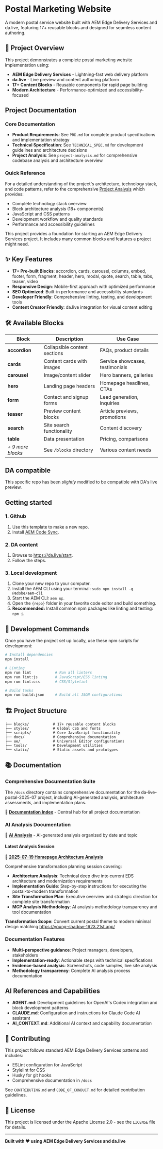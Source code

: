 # Postal Marketing Website

A modern postal service website built with AEM Edge Delivery Services and da.live, featuring 17+ reusable blocks and designed for seamless content authoring.

## 🎯 Project Overview

This project demonstrates a complete postal marketing website implementation using:
- **AEM Edge Delivery Services** - Lightning-fast web delivery platform
- **da.live** - Live preview and content authoring platform
- **17+ Content Blocks** - Reusable components for rapid page building
- **Modern Architecture** - Performance-optimized and accessibility-focused

## Project Documentation

### Core Documentation
- **Product Requirements**: See `PRD.md` for complete product specifications and implementation strategy
- **Technical Specification**: See `TECHNICAL_SPEC.md` for development guidelines and architecture decisions
- **Project Analysis**: See `project-analysis.md` for comprehensive codebase analysis and architecture overview

### Quick Reference
For a detailed understanding of the project's architecture, technology stack, and code patterns, refer to the comprehensive [Project Analysis](./project-analysis.md) which provides:
- Complete technology stack overview
- Block architecture analysis (18+ components)
- JavaScript and CSS patterns
- Development workflow and quality standards
- Performance and accessibility guidelines

This project provides a foundation for starting an AEM Edge Delivery Services project. It includes many common blocks and features a project might need.

## ✨ Key Features

- **17+ Pre-built Blocks**: accordion, cards, carousel, columns, embed, footer, form, fragment, header, hero, modal, quote, search, table, tabs, teaser, video
- **Responsive Design**: Mobile-first approach with optimized performance
- **SEO Optimized**: Built-in performance and accessibility standards
- **Developer Friendly**: Comprehensive linting, testing, and development tools
- **Content Creator Friendly**: da.live integration for visual content editing

## 🛠️ Available Blocks

| Block | Description | Use Case |
|-------|-------------|----------|
| **accordion** | Collapsible content sections | FAQs, product details |
| **cards** | Content cards with images | Service showcases, testimonials |
| **carousel** | Image/content slider | Hero banners, galleries |
| **hero** | Landing page headers | Homepage headlines, CTAs |
| **form** | Contact and signup forms | Lead generation, inquiries |
| **teaser** | Preview content blocks | Article previews, promotions |
| **search** | Site search functionality | Content discovery |
| **table** | Data presentation | Pricing, comparisons |
| *+ 9 more blocks* | See `/blocks` directory | Various content needs |

## DA compatible

This specific repo has been _slightly_ modified to be compatible with DA's live preview.

## Getting started

### 1. Github
1. Use this template to make a new repo.
1. Install [AEM Code Sync](https://github.com/apps/aem-code-sync).

### 2. DA content
1. Browse to https://da.live/start.
2. Follow the steps.

### 3. Local development
1. Clone your new repo to your computer.
1. Install the AEM CLI using your terminal: `sudo npm install -g @adobe/aem-cli`
1. Start the AEM CLI: `aem up`.
1. Open the `{repo}` folder in your favorite code editor and build something.
1. **Recommended:** Install common npm packages like linting and testing: `npm i`.

## 🚀 Development Commands

Once you have the project set up locally, use these npm scripts for development:

```bash
# Install dependencies
npm install

# Linting
npm run lint           # Run all linters
npm run lint:js        # JavaScript/ES6 linting
npm run lint:css       # CSS/Stylelint

# Build tasks
npm run build:json     # Build all JSON configurations
```

## 🏗️ Project Structure

```
├── blocks/           # 17+ reusable content blocks
├── styles/           # Global CSS and fonts
├── scripts/          # Core JavaScript functionality
├── docs/             # Comprehensive documentation
├── ue/               # Universal Editor configurations
├── tools/            # Development utilities
└── static/           # Static assets and prototypes
```

## 📚 Documentation

### Comprehensive Documentation Suite
The `/docs` directory contains comprehensive documentation for the da-live-postal-2025-07 project, including AI-generated analysis, architecture assessments, and implementation plans.

**📁 [Documentation Index](./docs/README.md)** - Central hub for all project documentation

### AI Analysis Documentation
**📁 [AI Analysis](./docs/ai-analysis/README.md)** - AI-generated analysis organized by date and topic

#### Latest Analysis Session
**📁 [2025-07-19 Homepage Architecture Analysis](./docs/ai-analysis/2025-07-19-homepage-analyze-architecture/)**

Comprehensive transformation planning session covering:
- **Architecture Analysis**: Technical deep dive into current EDS architecture and modernization requirements
- **Implementation Guide**: Step-by-step instructions for executing the postal-to-modern transformation
- **Site Transformation Plan**: Executive overview and strategic direction for complete site transformation
- **MCP Analysis Methodology**: AI analysis methodology transparency and tool documentation

**Transformation Scope**: Convert current postal theme to modern minimal design matching https://young-shadow-1623.21st.app/

### Documentation Features
- **Multi-perspective guidance**: Project managers, developers, stakeholders
- **Implementation-ready**: Actionable steps with technical specifications
- **Evidence-based analysis**: Screenshots, code samples, live site analysis
- **Methodology transparency**: Complete AI analysis process documentation

## AI References and Capabilities

- **AGENT.md**: Development guidelines for OpenAI's Codex integration and block development patterns
- **CLAUDE.md**: Configuration and instructions for Claude Code AI assistant
- **AI_CONTEXT.md**: Additional AI context and capability documentation

## 🤝 Contributing

This project follows standard AEM Edge Delivery Services patterns and includes:
- ESLint configuration for JavaScript
- Stylelint for CSS
- Husky for git hooks
- Comprehensive documentation in `/docs`

See `CONTRIBUTING.md` and `CODE_OF_CONDUCT.md` for detailed contribution guidelines.

## 📄 License

This project is licensed under the Apache License 2.0 - see the `LICENSE` file for details.

---

**Built with ❤️ using AEM Edge Delivery Services and da.live**
